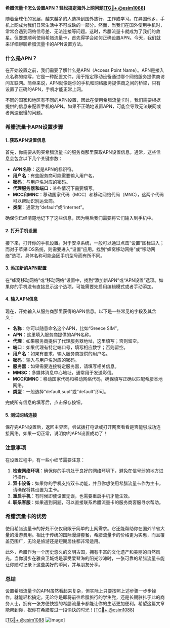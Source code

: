 **希腊流量卡怎么设置APN？轻松搞定海外上网问题[[TG💪+ @esim1088](https://t.me/s/esim1088)]**

随着全球化的发展，越来越多的人选择到国外旅行、工作或学习。在异国他乡，手机上网成为我们日常生活中不可或缺的一部分。然而，当我们在国外使用手机时，常常会遇到网络信号差、无法连接等问题。这时，希腊流量卡就成为了我们的救星。但要想顺利使用希腊流量卡，首先得学会如何正确设置APN。今天，我们就来详细聊聊希腊流量卡的APN设置方法。

### 什么是APN？

在开始设置之前，我们需要了解什么是APN（Access Point Name）。APN是接入点名称的缩写，它是一种配置文件，用于指定移动设备通过哪个网络服务提供商访问互联网。简单来说，APN就像是你的手机和网络服务提供商之间的桥梁，只有设置了正确的APN，手机才能正常上网。

不同的国家和地区有不同的APN设置，因此在使用希腊流量卡时，我们需要根据提供的信息来配置手机的APN。如果不正确地设置APN，可能会导致无法联网或者网速很慢的问题。

### 希腊流量卡APN设置步骤

#### 1. 获取APN设置信息

首先，你需要从购买希腊流量卡的服务商那里获取APN设置信息。通常，这些信息会包含以下几个关键参数：

- **APN名称**：这是APN的标识符。
- **用户名**：有些服务商可能需要输入用户名。
- **密码**：与用户名对应的密码。
- **代理服务器和端口**：某些情况下需要填写。
- **MCC和MNC**：移动国家代码（MCC）和移动网络代码（MNC），这两个代码可以帮助识别运营商。
- **类型**：通常为“default”或“internet”。

确保你已经清楚地记下了这些信息，因为稍后我们需要将它们输入到手机中。

#### 2. 打开手机设置

接下来，打开你的手机设置。对于安卓系统，一般可以通过点击“设置”图标进入；而对于苹果iOS系统，则需要进入“设置”应用。找到“蜂窝移动网络”或“移动网络”选项，具体名称可能会因手机型号而有所不同。

#### 3. 添加新的APN配置

在“蜂窝移动网络”或“移动网络”设置中，找到“添加新APN”或“APN设置”选项。如果你的手机没有直接显示这个选项，可能需要先启用编辑模式或者手动添加。

#### 4. 输入APN信息

现在，开始输入从服务商那里获得的APN信息。以下是一些常见的字段及其含义：

- **名称**：你可以随意命名这个APN，比如“Greece SIM”。
- **APN**：这里填入服务商提供的APN名称。
- **代理**：如果服务商提供了代理服务器地址，这里填写；否则留空。
- **端口**：如果代理有特定端口号，填写相应数字；否则留空。
- **用户名**：如果有要求，输入服务商提供的用户名。
- **密码**：输入与用户名对应的密码。
- **服务器**：如果需要连接特定服务器，请填写相关信息。
- **MMSC**：多媒体消息中心地址，通常用于发送彩信。
- **MCC和MNC**：移动国家代码和移动网络代码，确保填写正确以匹配希腊本地网络。
- **类型**：一般选择“default,supl”或“default”即可。

完成所有信息的填写后，点击保存按钮。

#### 5. 测试网络连接

保存完APN设置后，返回主界面，尝试拨打电话或打开网页看看是否能够成功连接网络。如果一切正常，说明你的APN设置成功了！

### 注意事项

在设置过程中，有一些小细节需要注意：

1. **检查网络环境**：确保你的手机处于良好的网络环境下，避免在信号弱的地方进行操作。
2. **双卡设备**：如果你的手机支持双卡功能，并且你想使用希腊流量卡作为主卡，请确保将其设置为主卡。
3. **重启手机**：有时候即使设置无误，也需要重启手机才能生效。
4. **联系客服**：如果遇到问题，可以直接联系希腊流量卡的服务商客服寻求帮助。

### 希腊流量卡的优势

使用希腊流量卡的好处不仅仅局限于简单的上网需求。它还能帮助你在国外节省大量的漫游费用。相比于传统的国际漫游套餐，希腊流量卡的价格更为实惠，而且覆盖范围广，无论是旅游还是短期居住都非常适用。

此外，希腊作为一个历史悠久的文明古国，拥有丰富的文化遗产和美丽的自然风光。当你漫步在雅典卫城或是享受爱琴海的阳光沙滩时，一张可靠的希腊流量卡能让你随时记录下这些美好的瞬间，并与朋友分享。

### 总结

设置希腊流量卡的APN虽然看起来复杂，但实际上只要按照上述步骤一步步操作，就能轻松搞定。无论你是即将前往希腊旅行的学生党，还是长期驻扎于此的商务人士，拥有一张方便快捷的希腊流量卡都能让你的生活更加便利。希望这篇文章能帮到你，祝你在希腊度过一段愉快的时光！[[TG💪+ @esim1088](https://t.me/s/esim1088)]

[[TG💪+ @esim1088](https://t.me/s/esim1088) ![Image](https://i.postimg.cc/4NQfJmqS/Snipaste-2025-05-13-00-14-12.png)]